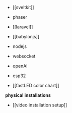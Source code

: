


- [[sveltkit]]
- phaser
-  [[laravel]]
- [[babylonjs]]
- nodejs
- websocket
- openAI 

-  esp32 
- [[fastLED color chart]]




**physical installations**
- [[video installation setup]]
